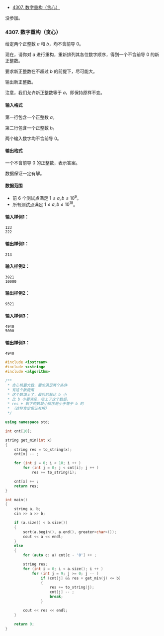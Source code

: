 
<!-- @import "[TOC]" {cmd="toc" depthFrom=1 depthTo=6 orderedList=false} -->

<!-- code_chunk_output -->

- [4307. 数字重构（贪心）](#4307-数字重构贪心)

<!-- /code_chunk_output -->

没参加。

### 4307. 数字重构（贪心）

给定两个正整数 $a$ 和 $b$，均不含前导 $0$。

现在，请你对 $a$ 进行重构，重新排列其各位数字顺序，得到一个不含前导 $0$ 的新正整数。

要求新正整数在不超过 $b$ 的前提下，尽可能大。

输出新正整数。

注意，我们允许新正整数等于 $a$，即保持原样不变。

<h4>输入格式</h4>

第一行包含一个正整数 $a$。

第二行包含一个正整数 $b$。

两个输入数字均不含前导 $0$。

<h4>输出格式</h4>

一个不含前导 $0$ 的正整数，表示答案。

数据保证一定有解。

<h4>数据范围</h4>

- 前 $6$ 个测试点满足 $1 \le a,b \le 10^9$。
- 所有测试点满足 $1 \le a,b \le 10^{18}$。

<h4>输入样例1：</h4>

```
123
222
```

<h4>输出样例1：</h4>

```
213
```

<h4>输入样例2：</h4>

```
3921
10000
```

<h4>输出样例2：</h4>

```
9321
```

<h4>输入样例3：</h4>

```
4940
5000
```

<h4>输出样例3：</h4>

```
4940
```

```cpp
#include <iostream>
#include <cstring>
#include <algorithm>

/**
 * 贪心填最大数，要求满足两个条件
 * 有这个数能用
 * 这个数填上了，最后的解比 b 小
 * 比 b 小要满足，填上了这个数后，
 * res + 剩下的数最小排序是小于等于 b 的
 * （这样肯定保证有解）
 */

using namespace std;

int cnt[10];

string get_min(int x)
{
    string res = to_string(x);
    cnt[x] -- ;

    for (int i = 0; i < 10; i ++ )
        for (int j = 0; j < cnt[i]; j ++ )
            res += to_string(i);

    cnt[x] ++ ;
    return res;
}

int main()
{
    string a, b;
    cin >> a >> b;

    if (a.size() < b.size())
    {
        sort(a.begin(), a.end(), greater<char>());
        cout << a << endl;
    }
    else
    {
        for (auto c: a) cnt[c - '0'] ++ ;

        string res;
        for (int i = 0; i < a.size(); i ++ )
            for (int j = 9; j >= 0; j -- )
                if (cnt[j] && res + get_min(j) <= b)
                {
                    res += to_string(j);
                    cnt[j] -- ;
                    break;
                }

        cout << res << endl;
    }

    return 0;
}
```
